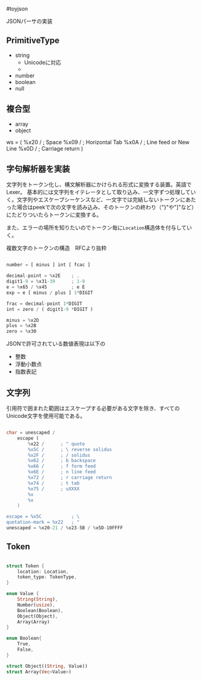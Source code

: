 #toyjson

JSONパーサの実装

## PrimitiveType

- string
  - Unicodeに対応
  -
- number
- boolean
- null

## 複合型

- array
- object

ws = (
    %x20 / ; Space
    %x09 / ; Horizontal Tab
    %x0A / ; Line feed or New Line
    %x0D / ; Carriage return
)

## 字句解析器を実装

文字列をトークン化し、構文解析器にかけられる形式に変換する装置。英語でLexer。
基本的には文字列をイテレータとして取り込み、一文字ずつ処理していく。文字列やエスケープシーケンスなど、一文字では完結しないトークンにあたった場合はpeekで次の文字を読み込み、そのトークンの終わり（"}"や"]"など）にたどりついたらトークンに変換する。

また、エラーの場所を知りたいのでトークン毎に`Location`構造体を付与していく。

複数文字のトークンの構造　RFCより抜粋

```number.rs

number = [ minus ] int [ fcac ]

decimal-point = %x2E    ; .
digit1-9 = %x31-39      ; 1-9
e = %x65 / %x45         ; e E
exp = e [ minus / plus ] 1*DIGIT

frac = decimal-point 1*DIGIT
int = zero / ( digit1-9 *DIGIT )

minus = %x2D
plus = %x2B
zero = %x30

```

JSONで許可されている数値表現は以下の
- 整数
- 浮動小数点
- 指数表記

## 文字列

引用符で囲まれた範囲はエスケープする必要がある文字を除き、すべてのUnicode文字を使用可能である。

```string.rs

char = unescaped /
    escape (
        %x22 /      ; " quote
        %x5C /      ; \ reverse solidus
        %x2F /      ; / solidus
        %x62 /      ; b backspace
        %x66 /      ; f form feed
        %x6E /      ; n line feed
        %x72 /      ; r carriage return
        %x74 /      ; t tab
        %x75 /      ; uXXXX
        %x
        %x
    )

escape = %x5C           ; \
quotation-mark = %x22   ; "
unescaped = %x20-21 / %x23-5B / %x5D-10FFFF

```

## Token

```token.rs

struct Token {
    location: Location,
    token_type: TokenType,
}

enum Value {
    String(String),
    Number(usize),
    Boolean(Boolean),
    Object(Object),
    Array(Array)
}

enum Boolean{
    True,
    False,
}

struct Object((String, Value))
struct Array(Vec<Value>)

```
